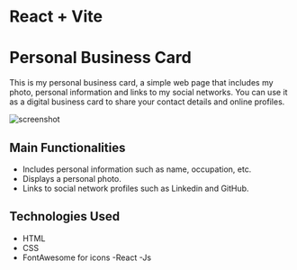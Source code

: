# React + Vite
# Personal Business Card

This is my personal business card, a simple web page that includes my photo, personal information and links to my social networks. You can use it as a digital business card to share your contact details and online profiles.

![screenshot](https://github.com/dhiego1510/project-business-card/assets/97997583/765d41ce-f8bd-4546-9dc4-18c22106b89f)

## Main Functionalities

- Includes personal information such as name, occupation, etc.
- Displays a personal photo.
- Links to social network profiles such as Linkedin and GitHub.

## Technologies Used

- HTML
- CSS
- FontAwesome for icons
-React
-Js
